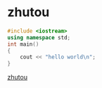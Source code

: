 # zhutou

```c++
#include <iostream>
using namespace std;
int main()
{
    cout << "hello world\n";
}
```

[zhutou](www.baidu.com)